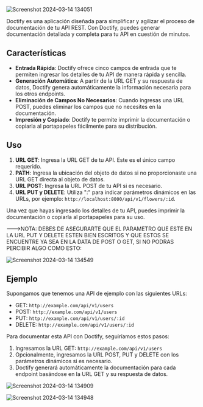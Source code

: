 ![Screenshot 2024-03-14 134051](https://github.com/Christalpena/Doctify/assets/107286072/da0c5724-6dd6-4786-8dc9-f617c497e6ce)

Doctify es una aplicación diseñada para simplificar y agilizar el proceso de documentación de tu API REST. Con Doctify, puedes generar documentación detallada y completa para tu API en cuestión de minutos.

## Características

- **Entrada Rápida**: Doctify ofrece cinco campos de entrada que te permiten ingresar los detalles de tu API de manera rápida y sencilla.
- **Generación Automática**: A partir de la URL GET y su respuesta de datos, Doctify genera automáticamente la información necesaria para los otros endpoints.
- **Eliminación de Campos No Necesarios**: Cuando ingresas una URL POST, puedes eliminar los campos que no necesites en la documentación.
- **Impresión y Copiado**: Doctify te permite imprimir la documentación o copiarla al portapapeles fácilmente para su distribución.

## Uso

1. **URL GET**: Ingresa la URL GET de tu API. Este es el único campo requerido.
2. **PATH**: Ingresa la ubicación del objeto de datos si no proporcionaste una URL GET directa al objeto de datos.
3. **URL POST**: Ingresa la URL POST de tu API si es necesario.
4. **URL PUT y DELETE**: Utiliza ":" para indicar parámetros dinámicos en las URLs, por ejemplo: `http://localhost:8000/api/v1/flowers/:id`.

Una vez que hayas ingresado los detalles de tu API, puedes imprimir la documentación o copiarla al portapapeles para su uso.

--->NOTA: DEBES DE ASEGURARTE QUE EL PARAMETRO QUE ESTE EN LA URL PUT Y DELETE ESTEN BIEN ESCRITOS Y QUE ESTOS SE ENCUENTRE YA SEA EN LA DATA DE POST O GET, SI NO PODRAS PERCIBIR ALGO COMO ESTO: 

![Screenshot 2024-03-14 134549](https://github.com/Christalpena/Doctify/assets/107286072/3018c2f1-0c9b-4eec-a9f2-5304ed0580eb)


## Ejemplo

Supongamos que tenemos una API de ejemplo con las siguientes URLs:

- GET: `http://example.com/api/v1/users`
- POST: `http://example.com/api/v1/users`
- PUT: `http://example.com/api/v1/users/:id`
- DELETE: `http://example.com/api/v1/users/:id`

Para documentar esta API con Doctify, seguiríamos estos pasos:

1. Ingresamos la URL GET: `http://example.com/api/v1/users`
2. Opcionalmente, ingresamos la URL POST, PUT y DELETE con los parámetros dinámicos si es necesario.
3. Doctify generará automáticamente la documentación para cada endpoint basándose en la URL GET y su respuesta de datos.

![Screenshot 2024-03-14 134909](https://github.com/Christalpena/Doctify/assets/107286072/e397a0c1-e959-4e8e-8f5f-bf53b20189c6)

![Screenshot 2024-03-14 134948](https://github.com/Christalpena/Doctify/assets/107286072/3bd7bf69-398e-48c0-ad28-b5102efd29f5)

